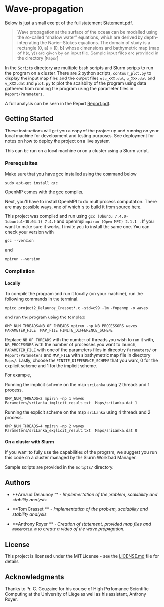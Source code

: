 # Wave-propagation
Below is just a small exerpt of the full statement [Statement.pdf](Statement.pdf).

>Wave propagation at the surface of the ocean can be modelled using the so-called “shallow
>water” equations, which are derived by depth-integrating the Navier-Stokes equations.
>The domain of study is a rectangle [0, a] × [0, b] whose dimensions and bathymetric map
>(map of h(x, y)) are given by an input file. Sample input files are provided in the directory [`Maps/`]

In the `Scripts` directory are multiple bash scripts and Slurm scripts to run the program on a cluster. 
There are 2 python scripts, `contour_plot.py` to display the input map files and the output files `eta_XXX.dat`, `u_XXX.dat` and `v_XXX.dat` and `plot.py` to plot the scalabilty of the program using data gathered from running the program using the parameter files in `Report/Parameters`.

A full analysis can be seen in the Report [Report.pdf](Report.pdf).

## Getting Started

These instructions will get you a copy of the project up and running on your local machine for development and testing purposes. See deployment for notes on how to deploy the project on a live system.

This can be run on a local machine or on a cluster using a Slurm script.

### Prerequisites

Make sure that you have gcc installed using the command below:
```
sudo apt-get install gcc
```
OpenMP comes with the gcc compiler.

Next, you'll have to install OpenMPI to do multiprocess computation. There are may possible ways, one of which is to build it from source [here](https://www.open-mpi.org/software/ompi/v4.0/).

This project was compiled and run using `gcc (Ubuntu 7.4.0-1ubuntu1~18.04.1) 7.4.0` and opemmpi `mpirun (Open MPI) 2.1.1
` . If you want to make sure it works, I invite you to install the same one.
You can check your version with 
```
gcc --version
```
and
```
mpirun --version
```

### Compilation

#### Locally
To compile the program and run it locally (on your machine), run the following commands in the terminal.

```
mpicc project2_Delaunoy_Crasset*.c -std=c99 -lm -fopenmp -o waves               
```
and run the program using the template 
```
OMP_NUM_THREADS=NB_OF_THREADS mpirun -np NB_PROCESSORS waves PARAMETER_FILE  MAP_FILE FINITE_DIFFERENCE_SCHEME
```

Replace `NB_OF_THREADS` with the number of threads you wish to run it with, `NB_PROCESSORS` with the number of processes you want to launch, `PARAMETER_FILE` with one of the parameters files in direcotry `Parameters/` or `Report/Parameters` and `MAP_FILE` with a bathymetric map file in directory `Maps/`.
Lastly, choose the `FINITE_DIFFERENCE_SCHEME` that you want, 0 for the explicit scheme and 1 for the implicit scheme.

For example,

Running the implicit scheme on the map `sriLanka` using 2 threads and 1 process.
```
OMP_NUM_THREADS=2 mpirun -np 1 waves Parameters/sriLanka_implicit_result.txt  Maps/sriLanka.dat 1
```

Running the explicit scheme on the map `sriLanka` using 4 threads and 2 process.
```
OMP_NUM_THREADS=4 mpirun -np 2 waves Parameters/sriLanka_explicit_result.txt  Maps/sriLanka.dat 0
```

#### On a cluster with Slurm

If you want to fully use the capabilities of the program, we suggest you run this code on a cluster managed by the Slurm Workload Manager.

Sample scripts are provided in the `Scripts/` directory.

## Authors

* **Arnaud Delaunoy ** - *Implementation of the problem, scalability and stability analysis*

* **Tom Crasset ** - *Implementation of the problem, scalability and stability analysis*

* **Anthony Royer ** - *Creation of statement, provided map files and `makeMovie.m` to create a video of the wave propagation.*

## License

This project is licensed under the MIT License - see the [LICENSE.md](LICENSE.md) file for details

## Acknowledgments

Thanks to Pr. C. Geuzaine for his course of High Perfomance Scientific Computing at the University of Liège as well as his assistant, Anthony Royer.
